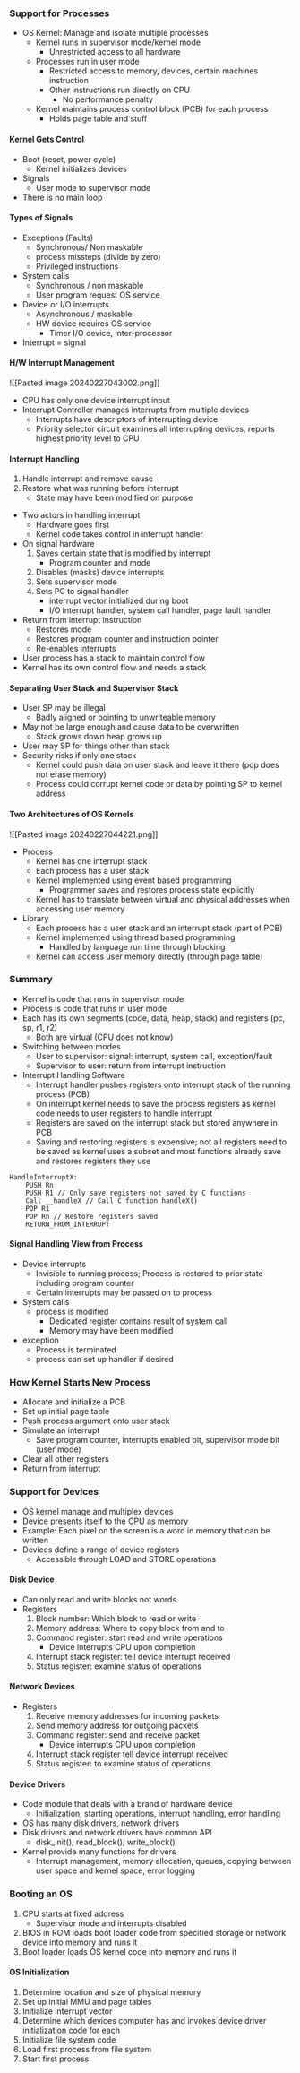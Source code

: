 ### Support for Processes
- OS Kernel: Manage and isolate multiple processes
	- Kernel runs in supervisor mode/kernel mode
		- Unrestricted access to all hardware
	- Processes run in user mode
		- Restricted access to memory, devices, certain machines instruction
		- Other instructions run directly on CPU
			- No performance penalty
	- Kernel maintains process control block (PCB) for each process
		- Holds page table and stuff
#### Kernel Gets Control
- Boot (reset, power cycle)
	- Kernel initializes devices
- Signals
	- User mode to supervisor mode
- There is no main loop
#### Types of Signals
- Exceptions (Faults)
	- Synchronous/ Non maskable
	- process missteps (divide by zero)
	- Privileged instructions
- System calls
	- Synchronous / non maskable
	- User program request OS service
- Device or I/O interrupts
	- Asynchronous / maskable
	- HW device requires OS service
		- Timer I/O device, inter-processor
- Interrupt = signal
#### H/W Interrupt Management
![[Pasted image 20240227043002.png]]
- CPU has only one device interrupt input
- Interrupt Controller manages interrupts from multiple devices
	- Interrupts have descriptors of interrupting device
	- Priority selector circuit examines all interrupting devices, reports highest priority level to CPU
#### Interrupt Handling
1. Handle interrupt and remove cause
2. Restore what was running before interrupt
	- State may have been modified on purpose
- Two actors in handling interrupt
	- Hardware goes first
	- Kernel code takes control in interrupt handler
- On signal hardware
	1. Saves certain state that is modified by interrupt
		- Program counter and mode
	2. Disables (masks) device interrupts
	3. Sets supervisor mode
	4. Sets PC to signal handler
		- interrupt vector initialized during boot
		- I/O interrupt handler, system call handler, page fault handler
- Return from interrupt instruction
	- Restores mode
	- Restores program counter and instruction pointer
	- Re-enables interrupts
- User process has a stack to maintain control flow
- Kernel has its own control flow and needs a stack
#### Separating User Stack and Supervisor Stack
- User SP may be illegal
	- Badly aligned or pointing to unwriteable memory
- May not be large enough and cause data to be overwritten
	- Stack grows down heap grows up
- User may SP for things other than stack
- Security risks if only one stack
	- Kernel could push data on user stack and leave it there (pop does not erase memory)
	- Process could corrupt kernel code or data by pointing SP to kernel address
#### Two Architectures of OS Kernels
![[Pasted image 20240227044221.png]]
- Process
	- Kernel has one interrupt stack
	- Each process has a user stack
	- Kernel implemented using event based programming
		- Programmer saves and restores process state explicitly
	- Kernel has to translate between virtual and physical addresses when accessing user memory
- Library
	- Each process has a user stack and an interrupt stack (part of PCB)
	- Kernel implemented using thread based programming
		- Handled by language run time through blocking
	- Kernel can access user memory directly (through page table)
### Summary
- Kernel is code that runs in supervisor mode
- Process is code that runs in user mode
- Each has its own segments (code, data, heap, stack) and registers (pc, sp, r1, r2)
	- Both are virtual (CPU does not know)
- Switching between modes
	- User to supervisor: signal: interrupt, system call, exception/fault
	- Supervisor to user: return from interrupt instruction
- Interrupt Handling Software
	- Interrupt handler pushes registers onto interrupt stack of the running process (PCB)
	- On interrupt kernel needs to save the process registers as kernel code needs to user registers to handle interrupt
	- Registers are saved on the interrupt stack but stored anywhere in PCB
	- Saving and restoring registers is expensive; not all registers need to be saved as kernel uses a subset and most functions already save and restores registers they use
```
HandleInterruptX:
	PUSH Rn
	PUSH R1 // Only save registers not saved by C functions
	Call __handleX // Call C function handleX()
	POP R1
	POP Rn // Restore registers saved
	RETURN_FROM_INTERRUPT
```
#### Signal Handling View from Process
- Device interrupts
	- Invisible to running process; Process is restored to prior state including program counter
	- Certain interrupts may be passed on to process
- System calls
	- process is modified
		- Dedicated register contains result of system call
		- Memory may have been modified
- exception
	- Process is terminated
	- process can set up handler if desired
### How Kernel Starts New Process
- Allocate and initialize a PCB
- Set up initial page table
- Push process argument onto user stack
- Simulate an interrupt
	- Save program counter, interrupts enabled bit, supervisor mode bit (user mode)
- Clear all other registers
- Return from interrupt
### Support for Devices
- OS kernel manage and multiplex devices
- Device presents itself to the CPU as memory
- Example: Each pixel on the screen is a word in memory that can be written
- Devices define a range of device registers
	- Accessible through LOAD and STORE operations
#### Disk Device
- Can only read and write blocks not words
- Registers
	1. Block number: Which block to read or write
	2. Memory address: Where to copy block from and to
	3. Command register: start read and write operations
		- Device interrupts CPU upon completion
	4. Interrupt stack register: tell device interrupt received
	5. Status register: examine status of operations
#### Network Devices
- Registers
	1. Receive memory addresses for incoming packets
	2. Send memory address for outgoing packets
	3. Command register: send and receive packet
		- Device interrupts CPU upon completion
	4. Interrupt stack register tell device interrupt received
	5. Status register: to examine status of operations
#### Device Drivers
- Code module that deals with a brand of hardware device
	- Initialization, starting operations, interrupt handling, error handling
- OS has many disk drivers, network drivers
- Disk drivers and network drivers have common API
	- disk_init(), read_block(), write_block()
- Kernel provide many functions for drivers
	- Interrupt management, memory allocation, queues, copying between user space and kernel space, error logging
### Booting an OS
1. CPU starts at fixed address
	- Supervisor mode and interrupts disabled
2. BIOS in ROM loads boot loader code from specified storage or network device into memory and runs it
3. Boot loader loads OS kernel code into memory and runs it
#### OS Initialization
1. Determine location and size of physical memory
2. Set up initial MMU and page tables
3. Initialize interrupt vector
4. Determine which devices computer has and invokes device driver initialization code for each
5. Initialize file system code
6. Load first process from file system
7. Start first process